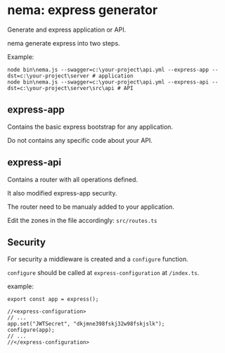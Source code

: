 # nema: express generator

Generate and express application or API.

nema generate express into two steps.

Example:

```
node bin\nema.js --swagger=c:\your-project\api.yml --express-app --dst=c:\your-project\server # application
node bin\nema.js --swagger=c:\your-project\api.yml --express-api --dst=c:\your-project\server\src\api # API
```


## express-app

Contains the basic express bootstrap for any application.

Do not contains any specific code about your API.

## express-api

Contains a router with all operations defined.

It also modified express-app security.

The router need to be manualy added to your application.

Edit the zones in the file accordingly: `src/routes.ts`

## Security

For security a middleware is created and a `configure` function.

`configure` should be called at `express-configuration` at `/index.ts`.


example:

```
export const app = express();

//<express-configuration>
// ...
app.set("JWTSecret", "dkjmne398fskj32w98fskjslk");
configure(app);
// ...
//</express-configuration>
```
